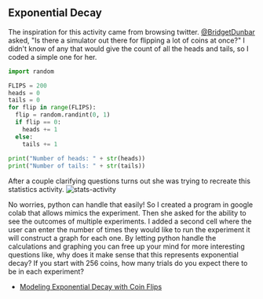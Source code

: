 ## Exponential Decay

The inspiration for this activity came from browsing twitter. [@BridgetDunbar](https://twitter.com/BridgetDunbar/status/1367171395440943106?s=20) asked, "Is there a simulator out there for flipping a lot of coins at once?" I didn't know of any that would give the count of all the heads and tails, so I coded a simple one for her. 

```python
import random

FLIPS = 200
heads = 0
tails = 0
for flip in range(FLIPS):
  flip = random.randint(0, 1)
  if flip == 0:
    heads += 1
  else:
    tails += 1
    
print("Number of heads: " + str(heads))
print("Number of tails: " + str(tails))
```

After a couple clarifying questions turns out she was trying to recreate this statistics activity.
![stats-activity](stats-activity.png)

No worries, python can handle that easily! So I created a program in google colab that allows mimics the experiment. Then she asked for the ability to see the outcomes of multiple experiments. I added a second cell where the user can enter the number of times they would like to run the experiment it will construct a graph for each one. By letting python handle the calculations and graphing you can free up your mind for more interesting questions like, why does it make sense that this represents exponential decay? If you start with 256 coins, how many trials do you expect there to be in each experiment?

  - [Modeling Exponential Decay with Coin Flips](ModelingExponentialDecay.ipynb)

